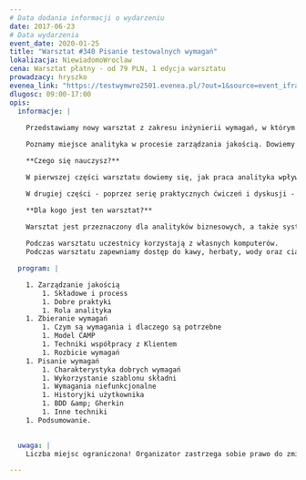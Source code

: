```yaml
---
# Data dodania informacji o wydarzeniu
date: 2017-06-23
# Data wydarzenia
event_date: 2020-01-25
title: "Warsztat #340 Pisanie testowalnych wymagań"
lokalizacja: NiewiadomoWroclaw
cena: Warsztat płatny - od 79 PLN, 1 edycja warsztatu
prowadzacy: hryszko
evenea_link: "https://testwymwro2501.evenea.pl/?out=1&source=event_iframe"
dlugosc: 09:00-17:00
opis:
  informacje: |
    
    Przedstawiamy nowy warsztat z zakresu inżynierii wymagań, w którym zapoznamy się teorią i praktyką tworzenia dobrych, a w szcególności testowalnych wymagań. 

    Poznamy miejsce analityka w procesie zarządzania jakością. Dowiemy się jaki wpływ mają dobre wymagania na końcową jakość projektu. Zapoznamy się z technikami zbierania i pisania wymagań w taki sposób, aby były zrozumiałe dla testerów i programistów, a tym samym aby wspólpraca w zespole była efektywniejsza.

    **Czego się nauczysz?**

    W pierwszej części warsztatu dowiemy się, jak praca analityka wpływa na zrządzanie jakością oraz jakie są dobre praktyki z tym związane. Poznamy i przećwiczymy także techniki zbierania i rozbijania wyagań.

    W drugiej części - poprzez serię praktycznych ćwiczeń i dyskusji - poznamy pojęcie testowalności wymagań, a także poszerzymy swoją wiedzę i umiejętności w zakresie pisania ich w sposób jasny, zrozumiały dla szerokiej grupy odbiorców i dobrze ustrukturyzowany.

    **Dla kogo jest ten warsztat?**
    
    Warsztat jest przeznaczony dla analityków biznesowych, a także systemowych. Wszystkich pracujących przy zbieraniu i opracowywaniu wymagań do systemów infromatycznych, współpracujących na co dzień z zespołami programistów i testerów.

    Podczas warsztatu uczestnicy korzystają z własnych komputerów.
    Podczas warsztatu zapewniamy dostęp do kawy, herbaty, wody oraz ciastek. W porze obiadowej zapewniamy pizzę w wersji mięsnej lub wegetariańskiej.

  program: |

    1. Zarządzanie jakością
        1. Składowe i process
        1. Dobre praktyki
        1. Rola analityka
    1. Zbieranie wymagań
        1. Czym są wymagania i dlaczego są potrzebne
        1. Model CAMP
        1. Techniki współpracy z Klientem
        1. Rozbicie wymagań
    1. Pisanie wymagań
        1. Charakterystyka dobrych wymagań
        1. Wykorzystanie szablonu składni
        1. Wymagania niefunkcjonalne
        1. Historyjki użytkownika
        1. BDD &amp; Gherkin
        1. Inne techniki
    1. Podsumowanie.
    

  uwaga: |
    Liczba miejsc ograniczona! Organizator zastrzega sobie prawo do zmiany lokalizacji wydarzenia oraz jego odwołania w przypadku niezgłoszenia się minimalnej liczby uczestników.

---
```

